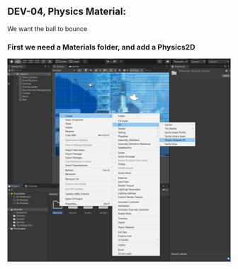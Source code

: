 ## DEV-04, Physics Material:
We want the ball to bounce

### First we need a Materials folder, and add a Physics2D
![](../images/DEV-04-A.png)


